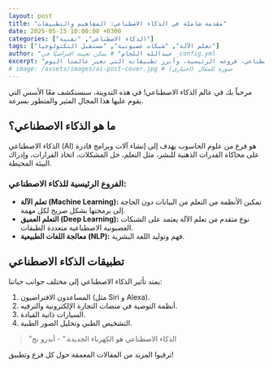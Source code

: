 ```yaml
---
layout: post
title: "مقدمة شاملة في الذكاء الاصطناعي: المفاهيم والتطبيقات"
date: 2025-05-15 10:00:00 +0300
categories: ["الذكاء الاصطناعي", "تقنية"]
tags: ["تعلم الآلة", "شبكات عصبونية", "مستقبل التكنولوجيا"]
author: "عبدالله اللجام" # يمكن تعيينه افتراضيًا في _config.yml
excerpt: "نظرة عامة على المفاهيم الأساسية للذكاء الاصطناعي، فروعه الرئيسية، وأبرز تطبيقاته التي تغير عالمنا اليوم."
# image: /assets/images/ai-post-cover.jpg # صورة للمقال (اختياري)
---
```


مرحباً بك في عالم الذكاء الاصطناعي! في هذه التدوينة، سنستكشف معًا الأسس التي يقوم عليها هذا المجال المثير والمتطور بسرعة.

## ما هو الذكاء الاصطناعي؟

الذكاء الاصطناعي (AI) هو فرع من علوم الحاسوب يهدف إلى إنشاء آلات وبرامج قادرة على محاكاة القدرات الذهنية للبشر، مثل التعلم، حل المشكلات، اتخاذ القرارات، وإدراك البيئة المحيطة.

### الفروع الرئيسية للذكاء الاصطناعي:
*   **تعلم الآلة (Machine Learning):** تمكين الأنظمة من التعلم من البيانات دون الحاجة إلى برمجتها بشكل صريح لكل مهمة.
*   **التعلم العميق (Deep Learning):** نوع متقدم من تعلم الآلة يعتمد على الشبكات العصبونية الاصطناعية متعددة الطبقات.
*   **معالجة اللغات الطبيعية (NLP):** فهم وتوليد اللغة البشرية.

## تطبيقات الذكاء الاصطناعي

يمتد تأثير الذكاء الاصطناعي إلى مختلف جوانب حياتنا:
1.  المساعدون الافتراضيون (مثل Siri و Alexa).
2.  أنظمة التوصية في منصات التجارة الإلكترونية والترفيه.
3.  السيارات ذاتية القيادة.
4.  التشخيص الطبي وتحليل الصور الطبية.

> "الذكاء الاصطناعي هو الكهرباء الجديدة." - أندرو نج

ترقبوا المزيد من المقالات المعمقة حول كل فرع وتطبيق!
